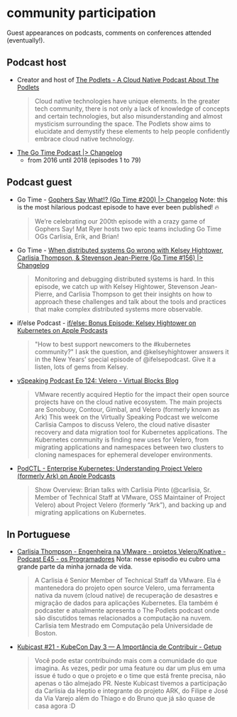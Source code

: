 # community participation
Guest appearances on podcasts, comments on conferences attended (eventually!).

## Podcast host
- Creator and host of [The Podlets - A Cloud Native Podcast About The Podlets](https://thepodlets.io/about/)
    > Cloud native technologies have unique elements. In the greater tech community, there is not only a lack of knowledge of concepts and certain technologies, but also misunderstanding and almost mysticism surrounding the space. The Podlets show aims to elucidate and demystify these elements to help people confidently embrace cloud native technology.
- [The Go Time Podcast |> Changelog](https://changelog.com/gotime)
  - from 2016 until 2018 (episodes 1 to 79)

## Podcast guest
- Go Time - [Gophers Say What!? (Go Time #200) |> Changelog](https://changelog.com/gotime/200)
    Note: this is the most hilarious podcast episode to have ever been published! 🔥
    > We’re celebrating our 200th episode with a crazy game of Gophers Say! Mat Ryer hosts two epic teams including Go Time OGs Carlisia, Erik, and Brian!

- Go Time - [When distributed systems Go wrong with Kelsey Hightower, Carlisia Thompson, & Stevenson Jean-Pierre (Go Time #156) |> Changelog](https://changelog.com/gotime/156)
    > Monitoring and debugging distributed systems is hard. In this episode, we catch up with Kelsey Hightower, Stevenson Jean-Pierre, and Carlisia Thompson to get their insights on how to approach these challenges and talk about the tools and practices that make complex distributed systems more observable.
- if/else Podcast - [if/else: Bonus Episode: Kelsey Hightower on Kubernetes on Apple Podcasts](https://podcasts.apple.com/us/podcast/bonus-episode-kelsey-hightower-on-kubernetes/id1480718239?i=1000461671765)
    > "How to best support newcomers to the #kubernetes community?" I ask the question, and @kelseyhightower answers it in the New Years’ special episode of @ifelsepodcast. Give it a listen, lots of gems from Kelsey.
- [vSpeaking Podcast Ep 124: Velero - Virtual Blocks Blog](https://blogs.vmware.com/virtualblocks/2019/08/02/vspeaking-podcast-velero/)
    > VMware recently acquired Heptio for the impact their open source projects have on the cloud native ecosystem. The main projects are Sonobuoy, Contour, Gimbal, and Velero (formerly known as Ark) This week on the Virtually Speaking Podcast we welcome Carlisia Campos to discuss Velero, the cloud native disaster recovery and data migration tool for Kubernetes applications. The Kubernetes community is finding new uses for Velero, from migrating applications and namespaces between two clusters to cloning namespaces for ephemeral developer environments.
- [PodCTL - Enterprise Kubernetes: Understanding Project Velero (formerly Ark) on Apple Podcasts](https://podcasts.apple.com/in/podcast/understanding-project-velero-formerly-ark/id1270983443?i=1000431364486)
    > Show Overview: Brian talks with Carlisia Pinto (@carlisia, Sr. Member of Technical Staff at VMware, OSS Maintainer of Project Velero) about Project Velero (formerly “Ark”), and backing up and migrating applications on Kubernetes.

## In Portuguese

- [Carlisia Thompson - Engenheira na VMware - projetos Velero/Knative - Podcast E45 - os Programadores](https://osprogramadores.com/podcast/podcast-45/)
    Nota: nesse episodio eu cubro uma grande parte da minha jornada de vida.
    > A Carlisia é Senior Member of Technical Staff da VMware. Ela é mantenedora do projeto open source Velero, uma ferramenta nativa da nuvem (cloud native) de recuperação de desastres e migração de dados para aplicações Kubernetes. Ela também é podcaster e atualmente apresenta o The Podlets podcast onde são discutidos temas relacionados a computação na nuvem. Carlisia tem Mestrado em Computação pela Universidade de Boston.
- [Kubicast #21 - KubeCon Day 3 — A Importância de Contribuir - Getup](https://blog.getupcloud.com/kubicast-21-ba50753c7b80)
    > Você pode estar contribuindo mais com a comunidade do que imagina. As vezes, pedir por uma feature ou dar um plus em uma issue é tudo o que o projeto e o time que está frente precisa, não apenas o tão almejado PR.
    > Neste Kubicast tivemos a participação da Carlisia da Heptio e integrante do projeto ARK, do Filipe e José da Via Varejo além do Thiago e do Bruno que já são quase de casa agora :D